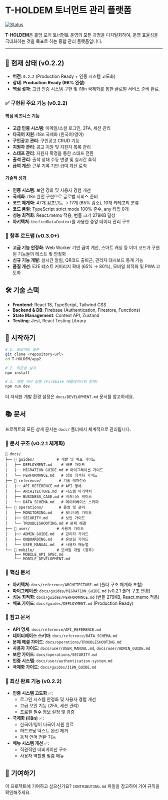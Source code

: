 # T-HOLDEM 토너먼트 관리 플랫폼

[![Status](https://img.shields.io/badge/status-Production%20Ready-brightgreen.svg)](./CHANGELOG.md)

**T-HOLDEM**은 홀덤 포커 토너먼트 운영의 모든 과정을 디지털화하여, 운영 효율성을 극대화하는 것을 목표로 하는 종합 관리 플랫폼입니다.

---

## 🚀 현재 상태 (v0.2.2)

- **버전**: `0.2.2` (Production Ready + 인증 시스템 고도화)
- **상태**: **Production Ready (96% 완성)**
- **핵심 성과**: 고급 인증 시스템 구현 및 i18n 국제화를 통한 글로벌 서비스 준비 완료.

### ✅ 구현된 주요 기능 (v0.2.2)

#### 핵심 비즈니스 기능
- **고급 인증 시스템**: 이메일/소셜 로그인, 2FA, 세션 관리
- **다국어 지원**: i18n 국제화 (한국어/영어)
- **구인공고 관리**: 구인공고 CRUD 기능
- **지원자 관리**: 공고 지원 및 지원자 목록 관리
- **스태프 관리**: 지원자 확정을 통한 스태프 전환
- **출석 관리**: 출석 상태 수동 변경 및 실시간 추적
- **급여 계산**: 근무 기록 기반 급여 계산 로직

#### 기술적 성과
- **인증 시스템**: 보안 강화 및 사용자 경험 개선
- **국제화**: i18n 완전 구현으로 글로벌 서비스 준비
- **코드 체계화**: 47개 컴포넌트 → 17개 (65% 감소), 10개 카테고리 분류
- **코드 품질**: TypeScript strict mode 100% 준수, any 타입 0개
- **성능 최적화**: React.memo 적용, 번들 크기 279KB 달성
- **아키텍처**: `UnifiedDataContext`를 사용한 중앙 데이터 관리 구조

### 🚀 향후 로드맵 (v0.3.0+)

- **고급 기능 안정화**: Web Worker 기반 급여 계산, 스마트 캐싱 등 이미 코드가 구현된 기능들의 테스트 및 안정화
- **신규 기능 개발**: 실시간 알림, QR코드 출퇴근, 관리자 대시보드 통계 기능
- **품질 개선**: E2E 테스트 커버리지 확대 (65% → 80%), 모바일 최적화 및 PWA 고도화

## 🛠️ 기술 스택

- **Frontend**: React 18, TypeScript, Tailwind CSS
- **Backend & DB**: Firebase (Authentication, Firestore, Functions)
- **State Management**: Context API, Zustand
- **Testing**: Jest, React Testing Library

## 🚀 시작하기

```bash
# 1. 프로젝트 클론
git clone <repository-url>
cd T-HOLDEM/app2

# 2. 의존성 설치
npm install

# 3. 개발 서버 실행 (Firebase 에뮬레이터와 함께)
npm run dev
```

더 자세한 개발 환경 설정은 `docs/DEVELOPMENT.md` 문서를 참고하세요.

## 📚 문서

프로젝트의 모든 상세 문서는 `docs/` 폴더에서 체계적으로 관리됩니다.

### 📁 문서 구조 (v0.2.1 체계화)
```
📁 docs/
├── 📁 guides/          # 개발 및 배포 가이드
│   ├── DEPLOYMENT.md    # 배포 가이드
│   ├── MIGRATION_GUIDE.md # 마이그레이션 가이드
│   └── PERFORMANCE.md   # 성능 최적화 가이드
├── 📁 reference/        # 기술 레퍼런스
│   ├── API_REFERENCE.md # API 명세
│   ├── ARCHITECTURE.md  # 시스템 아키텍처
│   ├── BUSINESS_CASE.md # 비즈니스 케이스
│   └── DATA_SCHEMA.md   # 데이터베이스 스키마
├── 📁 operations/       # 운영 및 관리
│   ├── MONITORING.md    # 모니터링 가이드
│   ├── SECURITY.md      # 보안 가이드
│   └── TROUBLESHOOTING.md # 문제 해결
├── 📁 user/            # 사용자 가이드
│   ├── ADMIN_GUIDE.md   # 관리자 가이드
│   ├── ONBOARDING.md    # 온보딩 가이드
│   └── USER_MANUAL.md   # 사용자 매뉴얼
└── 📁 mobile/          # 모바일 개발 (향후)
    ├── MOBILE_API_SPEC.md
    └── MOBILE_DEVELOPMENT.md
```

### 🎯 **핵심 문서**
- **아키텍처**: `docs/reference/ARCHITECTURE.md` (폴더 구조 체계화 포함)
- **마이그레이션**: `docs/guides/MIGRATION_GUIDE.md` (v0.2.1 폴더 구조 변경)
- **성능 최적화**: `docs/guides/PERFORMANCE.md` (번들 279KB, React.memo 적용)
- **배포 가이드**: `docs/guides/DEPLOYMENT.md` (Production Ready)

### 📖 **참고 문서**
- **API 명세**: `docs/reference/API_REFERENCE.md`
- **데이터베이스 스키마**: `docs/reference/DATA_SCHEMA.md`
- **문제 해결 가이드**: `docs/operations/TROUBLESHOOTING.md`
- **사용자 가이드**: `docs/user/USER_MANUAL.md`, `docs/user/ADMIN_GUIDE.md`
- **보안 가이드**: `docs/operations/SECURITY.md`
- **인증 시스템**: `docs/user/authentication-system.md`
- **국제화 가이드**: `docs/guides/I18N_GUIDE.md`

### 🔄 **최신 완료 기능 (v0.2.2)**
- **인증 시스템 고도화** ✅:
  - 로그인 시스템 안정화 및 사용자 경험 개선
  - 고급 보안 기능 (2FA, 세션 관리)
  - 프로필 필수 정보 설정 및 검증
- **국제화 (i18n)** ✅:
  - 한국어/영어 다국어 지원 완료
  - 하드코딩 텍스트 완전 제거
  - 동적 언어 전환 기능
- **메뉴 시스템 개선** ✅:
  - 직관적인 네비게이션 구조
  - 사용자 역할별 맞춤 메뉴

## 🤝 기여하기

이 프로젝트에 기여하고 싶으신가요? `CONTRIBUTING.md` 파일을 참고하여 기여 규칙을 확인해주세요.
